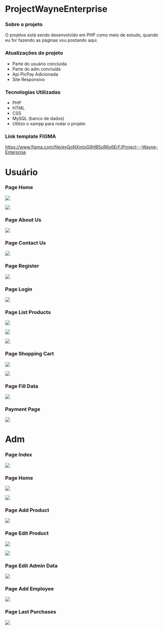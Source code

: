 # ProjectWayneEnterprise

### Sobre o projeto

O projetos está sendo desenvolvido em PHP como meio de estudo, quando eu for fazendo as páginas vou postando aqui.

### Atualizações do projeto
 * Parte do usuário concluída
 * Parte do adm concluída
 * Api PicPay Adicionada
 * Site Responsivo

### Tecnologias Utilizadas
 * PHP
 * HTML
 * CSS
 * MySQL (banco de dados)
 * Utilizo o xampp para rodar o projeto

### Link template FIGMA

https://www.figma.com/file/evQoNXmtxG9HB5oR6x6ErF/Project---Wayne-Enterprise

# Usuário
### Page Home

<p>
    <img src="./imagesReadme/image1.png">
</p>

<p>
    <img src="./imagesReadme/image2.png">
</p>

### Page About Us

<p>
    <img src="./imagesReadme/image3.png">
</p>

### Page Contact Us

<p>
    <img src="./imagesReadme/image4.png">
</p>

### Page Register

<p>
    <img src="./imagesReadme/image5.png">
</p>

### Page Login

<p>
    <img src="./imagesReadme/image6.png">
</p>

### Page List Products

<p>
    <img src="./imagesReadme/image7.png">
</p>

<p>
    <img src="./imagesReadme/image8.png">
</p>

<p>
    <img src="./imagesReadme/image9.png">
</p>

### Page Shopping Cart

<p>
    <img src="./imagesReadme/image23.png">
</p>

<p>
    <img src="./imagesReadme/image24.png">
</p>

### Page Fill Data

<p>
    <img src="./imagesReadme/image21.png">
</p>

### Payment Page

<p>
    <img src="./imagesReadme/image22.png">
</p>


# Adm

### Page Index

<p>
    <img src="./imagesReadme/image12.png">
</p>

### Page Home

<p>
    <img src="./imagesReadme/image13.png">
</p>

<p>
    <img src="./imagesReadme/image14.png">
</p>

### Page Add Product

<p>
    <img src="./imagesReadme/image15.png">
</p>

### Page Edit Product

<p>
    <img src="./imagesReadme/image16.png">
</p>

<p>
    <img src="./imagesReadme/image17.png">
</p>

### Page Edit Admin Data 

<p>
    <img src="./imagesReadme/image18.png">
</p>

### Page Add Employee

<p>
    <img src="./imagesReadme/image19.png">
</p>

### Page Last Purchases

<p>
    <img src="./imagesReadme/image20.png">
</p>